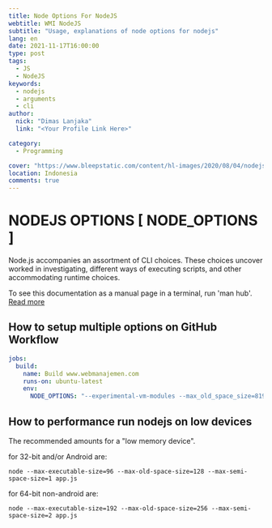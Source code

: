 ```yaml
---
title: Node Options For NodeJS
webtitle: WMI NodeJS
subtitle: "Usage, explanations of node options for nodejs"
lang: en
date: 2021-11-17T16:00:00
type: post
tags:
  - JS
  - NodeJS
keywords:
  - nodejs
  - arguments
  - cli
author:
  nick: "Dimas Lanjaka"
  link: "<Your Profile Link Here>"

category:
  - Programming

cover: "https://www.bleepstatic.com/content/hl-images/2020/08/04/nodejs-header.jpg"
location: Indonesia
comments: true
---
```


# NODEJS OPTIONS [ NODE_OPTIONS ]

Node.js accompanies an assortment of CLI choices. These choices uncover worked in investigating, different ways of executing scripts, and other accommodating runtime choices.

To see this documentation as a manual page in a terminal, run 'man hub'. [Read more](https://nodejs.org/api/cli.html)

## How to setup multiple options on GitHub Workflow
```yaml
jobs:
  build:
    name: Build www.webmanajemen.com
    runs-on: ubuntu-latest
    env:
      NODE_OPTIONS: "--experimental-vm-modules --max_old_space_size=8192"
```

## How to performance run nodejs on low devices
The recommended amounts for a "low memory device".

for 32-bit and/or Android are:
```shell
node --max-executable-size=96 --max-old-space-size=128 --max-semi-space-size=1 app.js
```
for 64-bit non-android are:
```shell
node --max-executable-size=192 --max-old-space-size=256 --max-semi-space-size=2 app.js
```